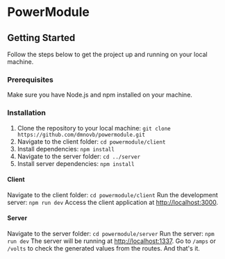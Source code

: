 # PowerModule

## Getting Started

Follow the steps below to get the project up and running on your local machine.

### Prerequisites

Make sure you have Node.js and npm installed on your machine.

### Installation

1. Clone the repository to your local machine: `git clone https://github.com/dmnovb/powermodule.git`
2. Navigate to the client folder: `cd powermodule/client`
3. Install dependencies: `npm install`
4. Navigate to the server folder: `cd ../server`
5. Install server dependencies: `npm install`


#### Client

Navigate to the client folder: `cd powermodule/client`
Run the development server: `npm run dev`
Access the client application at [http://localhost:3000](http://localhost:3000).

#### Server

Navigate to the server folder: `cd powermodule/server`
Run the server: `npm run dev`
The server will be running at [http://localhost:1337](http://localhost:1337).
Go to `/amps` or `/volts` to check the generated values from the routes.
And that's it.


